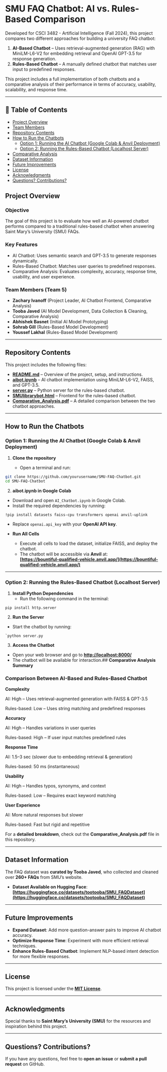 
# **SMU FAQ Chatbot: AI vs. Rules-Based Comparison**

Developed for CSCI 3482 - Artificial Intelligence (Fall 2024), this project compares two different approaches for building a university FAQ chatbot:

1.  **AI-Based Chatbot** – Uses retrieval-augmented generation (RAG) with MiniLM-L6-V2 for embedding retrieval and OpenAI GPT-3.5 for response generation.
2.  **Rules-Based Chatbot** – A manually defined chatbot that matches user input to predefined responses.

This project includes a full implementation of both chatbots and a comparative analysis of their performance in terms of accuracy, usability, scalability, and response time.

----------

## **📑 Table of Contents**
- [Project Overview](#project-overview)
- [Team Members](#team-members-team-5)
- [Repository Contents](#repository-contents)
- [How to Run the Chatbots](#how-to-run-the-chatbots)
  - [Option 1: Running the AI Chatbot (Google Colab & Anvil Deployment)](#option-1-running-the-ai-chatbot-google-colab--anvil-deployment)
  - [Option 2: Running the Rules-Based Chatbot (Localhost Server)](#option-2-running-the-rules-based-chatbot-localhost-server)
- [Comparative Analysis](#comparative-analysis-summary)
- [Dataset Information](#dataset-information)
- [Future Improvements](#future-improvements)
- [License](#license)
- [Acknowledgments](#acknowledgments)
- [Questions? Contributions?](#questions-contributions)

## **Project Overview**

### **Objective**

The goal of this project is to evaluate how well an AI-powered chatbot performs compared to a traditional rules-based chatbot when answering Saint Mary’s University (SMU) FAQs.

### **Key Features**

-   AI Chatbot: Uses semantic search and GPT-3.5 to generate responses dynamically.
-   Rules-Based Chatbot: Matches user queries to predefined responses.
-   Comparative Analysis: Evaluates complexity, accuracy, response time, usability, and user experience.

### **Team Members (Team 5)**

-   **Zachary Ivanoff** (Project Leader, AI Chatbot Frontend, Comparative Analysis)
-   **Tooba Javed** (AI Model Development, Data Collection & Cleaning, Comparative Analysis)
-   **Abhishek Basnet** (Initial AI Model Prototyping)
-   **Sohrab Gill** (Rules-Based Model Development)
-   **Youssef Lakhal** (Rules-Based Model Development)

----------

## **Repository Contents**

This project includes the following files:

-   [**README.md**](https://github.com/toobajaved/SMU-FAQ-Chatbot/blob/main/readme.md) – Overview of the project, setup, and instructions.
-   [**aibot.ipynb**](https://github.com/toobajaved/SMU-FAQ-Chatbot/blob/main/aibot.ipynb) – AI chatbot implementation using MiniLM-L6-V2, FAISS, and GPT-3.5.
-   [**server.py**](https://github.com/toobajaved/SMU-FAQ-Chatbot/blob/main/server.py) – Python server for the rules-based chatbot.
-   [**SMUlibrarybot.html**](https://github.com/toobajaved/SMU-FAQ-Chatbot/blob/main/SMUlibrarybot.html) – Frontend for the rules-based chatbot.
-   [**Comparative_Analysis.pdf**](https://github.com/toobajaved/SMU-FAQ-Chatbot/blob/main/Comparative_Analysis.pdf) – A detailed comparison between the two chatbot approaches.

----------

## **How to Run the Chatbots**

### **Option 1: Running the AI Chatbot (Google Colab & Anvil Deployment)**

1.  **Clone the repository**
    
    -   Open a terminal and run:
```bash
git clone https://github.com/yourusername/SMU-FAQ-Chatbot.git
cd SMU-FAQ-Chatbot
```
2. **aibot.ipynb in Google Colab**

-   Download and open `AI_Chatbot.ipynb` in Google Colab.
-   Install the required dependencies by running:
```
!pip install datasets faiss-cpu transformers openai anvil-uplink
```

-    Replace `openai.api_key` with your **OpenAI API key**.
-   **Run All Cells**
    
    -   Execute all cells to load the dataset, initialize FAISS, and deploy the chatbot.
    -   The chatbot will be accessible via **Anvil** at:  
        **[https://bountiful-qualified-vehicle.anvil.app/](https://bountiful-qualified-vehicle.anvil.app/)**
        
----------

### **Option 2: Running the Rules-Based Chatbot (Localhost Server)**

1.  **Install Python Dependencies**
    -   Run the following command in the terminal:
   ```
   pip install http.server
   ```
  2.  **Run the Server**

-   Start the chatbot by running:
   ```
   `python server.py
   ```
   3. **Access the Chatbot**

-   Open your web browser and go to **[http://localhost:8000/](http://localhost:8000/)**
-   The chatbot will be available for interaction.## **Comparative Analysis Summary**

### **Comparison Between AI-Based and Rules-Based Chatbot**



**Complexity**

AI: High – Uses retrieval-augmented generation with FAISS & GPT-3.5

Rules-based: Low – Uses string matching and predefined responses

**Accuracy**

AI: High – Handles variations in user queries

Rules-based: High – If user input matches predefined rules

**Response Time**

AI: 1.5–3 sec (slower due to embedding retrieval & generation)

Rules-based: 50 ms (instantaneous)

**Usability**

AI: High – Handles typos, synonyms, and context

Rules-based: Low – Requires exact keyword matching

**User Experience**

AI: More natural responses but slower

Rules-based: Fast but rigid and repetitive

For a **detailed breakdown**, check out the **Comparative_Analysis.pdf** file in this repository.

----------

## **Dataset Information**

The FAQ dataset was **curated by Tooba Javed**, who collected and cleaned over **260+ FAQs** from SMU’s website.

-   **Dataset Available on Hugging Face**:  
    **[https://huggingface.co/datasets/tootooba/SMU_FAQDataset](https://huggingface.co/datasets/tootooba/SMU_FAQDataset)**

----------

## **Future Improvements**

-   **Expand Dataset**: Add more question-answer pairs to improve AI chatbot accuracy.
-   **Optimize Response Time**: Experiment with more efficient retrieval techniques.
-   **Enhance Rules-Based Chatbot**: Implement NLP-based intent detection for more flexible responses.

----------

## **License**

This project is licensed under the [**MIT License**](https://github.com/toobajaved/SMU-FAQ-Chatbot/blob/main/LICENSE).

----------

## **Acknowledgments**

Special thanks to **Saint Mary’s University (SMU)** for the resources and inspiration behind this project.

----------

## **Questions? Contributions?**

If you have any questions, feel free to **open an issue** or **submit a pull request** on GitHub.
   
